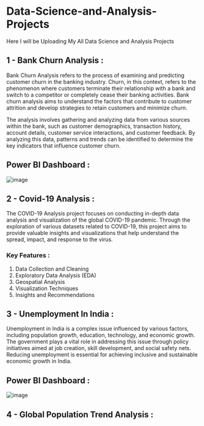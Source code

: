# Data-Science-and-Analysis-Projects

Here I will be Uploading My All Data Science and Analysis Projects


## 1 - Bank Churn Analysis :
Bank Churn Analysis refers to the process of examining and predicting customer churn in the banking industry. Churn, in this context, refers to the phenomenon where customers terminate their relationship with a bank and switch to a competitor or completely cease their banking activities. Bank churn analysis aims to understand the factors that contribute to customer attrition and develop strategies to retain customers and minimize churn.

The analysis involves gathering and analyzing data from various sources within the bank, such as customer demographics, transaction history, account details, customer service interactions, and customer feedback. By analyzing this data, patterns and trends can be identified to determine the key indicators that influence customer churn.

## Power BI Dashboard : 
![image](https://github.com/Akshar106/Data-Science-and-Analysis-Projects/assets/109402115/a9764b86-ba6f-4118-82eb-823ae71c5161)

## 2 - Covid-19 Analysis : 
The COVID-19 Analysis project focuses on conducting in-depth data analysis and visualization of the global COVID-19 pandemic. Through the exploration of various datasets related to COVID-19, this project aims to provide valuable insights and visualizations that help understand the spread, impact, and response to the virus.

### Key Features : 
1. Data Collection and Cleaning
2. Exploratory Data Analysis (EDA)
3. Geospatial Analysis
4. Visualization Techniques
5. Insights and Recommendations

## 3 - Unemployment In India : 
Unemployment in India is a complex issue influenced by various factors, including population growth, education, technology, and economic growth. The government plays a vital role in addressing this issue through policy initiatives aimed at job creation, skill development, and social safety nets. Reducing unemployment is essential for achieving inclusive and sustainable economic growth in India.

## Power BI Dashboard : 
![image](https://github.com/Akshar106/Data-Science-and-Analysis-Projects/assets/109402115/4f784751-5d12-4977-bfdb-65d0495f15d0)

## 4 - Global Population Trend Analysis : 



